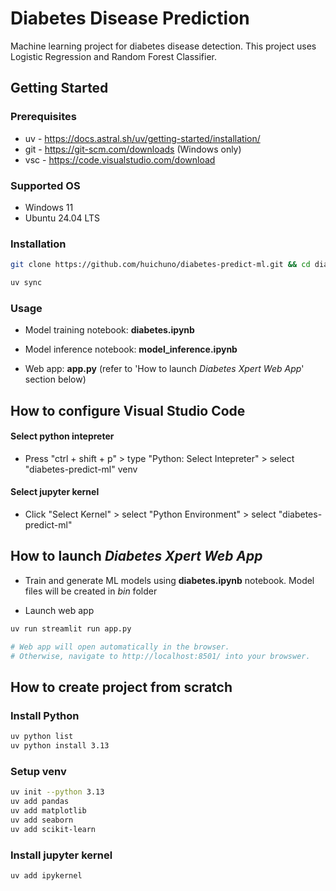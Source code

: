 # Diabetes Disease Prediction

Machine learning project for diabetes disease detection. This project uses Logistic Regression and Random Forest Classifier.

## Getting Started

### Prerequisites
* uv  - https://docs.astral.sh/uv/getting-started/installation/
* git - https://git-scm.com/downloads (Windows only)
* vsc - https://code.visualstudio.com/download

### Supported OS
* Windows 11
* Ubuntu 24.04 LTS

### Installation
```sh
git clone https://github.com/huichuno/diabetes-predict-ml.git && cd diabetes-predict-ml

uv sync
```

### Usage

* Model training notebook: **diabetes.ipynb**

* Model inference notebook: **model_inference.ipynb**

* Web app: **app.py**  (refer to 'How to launch *Diabetes Xpert Web App*' section below)

## How to configure Visual Studio Code

#### Select python intepreter
* Press "ctrl + shift + p" > type "Python: Select Intepreter" > select "diabetes-predict-ml" venv

#### Select jupyter kernel
* Click "Select Kernel" > select "Python Environment" > select "diabetes-predict-ml"

## How to launch *Diabetes Xpert Web App*

* Train and generate ML models using **diabetes.ipynb** notebook. Model files will be created in *bin* folder

* Launch web app
```sh
uv run streamlit run app.py

# Web app will open automatically in the browser.
# Otherwise, navigate to http://localhost:8501/ into your browswer.
```

## How to create project from scratch

### Install Python
```sh
uv python list
uv python install 3.13
```

### Setup venv
```sh
uv init --python 3.13
uv add pandas
uv add matplotlib
uv add seaborn
uv add scikit-learn
```

### Install jupyter kernel
```sh
uv add ipykernel
```
